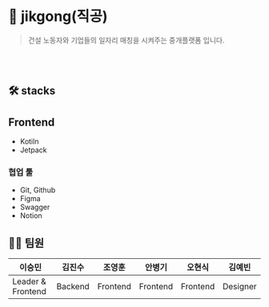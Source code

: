 #  📌 jikgong(직공)
> 건설 노동자와 기업들의 일자리 매칭을 시켜주는 중개플랫폼 입니다.


<br><br>

## 🛠 stacks
## Frontend
- Kotiln <Version>
- Jetpack <Version>

### 협업 툴
- Git, Github
- Figma
- Swagger
- Notion


## 👩‍💻 팀원
| 이승민            | 김진수   | 조영훈   | 안병기  | 오현식  | 김예빈  |
| ----------------- | -------- | -------- | ------- | ------- | ------- |
| Leader & Frontend | Backend | Frontend | Frontend | Frontend | Designer |
